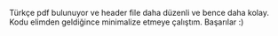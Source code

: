 Türkçe pdf bulunuyor ve header file daha düzenli ve bence daha kolay. Kodu elimden geldiğince minimalize etmeye çalıştım. Başarılar :)
